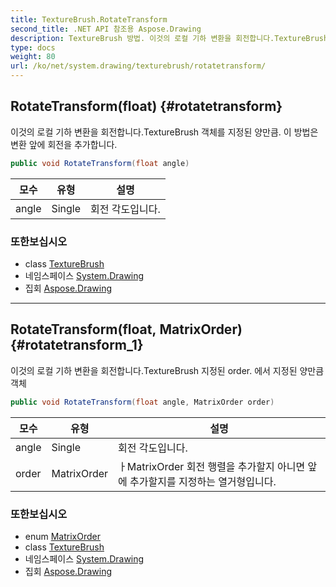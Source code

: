 ```yaml
---
title: TextureBrush.RotateTransform
second_title: .NET API 참조용 Aspose.Drawing
description: TextureBrush 방법. 이것의 로컬 기하 변환을 회전합니다.TextureBrush 객체를 지정된 양만큼. 이 방법은 변환 앞에 회전을 추가합니다.
type: docs
weight: 80
url: /ko/net/system.drawing/texturebrush/rotatetransform/
---
```

## RotateTransform(float) {#rotatetransform}

이것의 로컬 기하 변환을 회전합니다.TextureBrush 객체를 지정된 양만큼. 이 방법은 변환 앞에 회전을 추가합니다.

```csharp
public void RotateTransform(float angle)
```

| 모수 | 유형 | 설명 |
| --- | --- | --- |
| angle | Single | 회전 각도입니다. |

### 또한보십시오

* class [TextureBrush](../)
* 네임스페이스 [System.Drawing](../../texturebrush/)
* 집회 [Aspose.Drawing](../../../)

---

## RotateTransform(float, MatrixOrder) {#rotatetransform_1}

이것의 로컬 기하 변환을 회전합니다.TextureBrush 지정된 order. 에서 지정된 양만큼 객체

```csharp
public void RotateTransform(float angle, MatrixOrder order)
```

| 모수 | 유형 | 설명 |
| --- | --- | --- |
| angle | Single | 회전 각도입니다. |
| order | MatrixOrder | ㅏMatrixOrder 회전 행렬을 추가할지 아니면 앞에 추가할지를 지정하는 열거형입니다. |

### 또한보십시오

* enum [MatrixOrder](../../../system.drawing.drawing2d/matrixorder/)
* class [TextureBrush](../)
* 네임스페이스 [System.Drawing](../../texturebrush/)
* 집회 [Aspose.Drawing](../../../)


